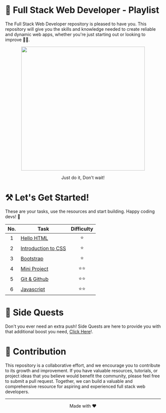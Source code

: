# **:star2: Full Stack Web Developer - Playlist**

The Full Stack Web Developer repository is pleased to have you. This repository will give you the skills and knowledge needed to create reliable and dynamic web apps, whether you're just starting out or looking to improve 🚀✨.

<p align="center">
    <img src="https://s0md3v.github.io/imgs/inline/just-get-started.jpg" width="400px"/>
    <p align="center">Just do it, Don't wait!</p> 
</p>

# ⚒️ **Let's Get Started!**
These are your tasks, use the resources and start building. Happy coding devs! :rocket:

| No.   |    Task               | Difficulty |
| :---: | ---                   | :---:        |
| 1     | [Hello HTML]          | ⭐         |
| 2     | [Introduction to CSS] | ⭐         |
| 3     | [Bootstrap]           | ⭐         | 
| 4     | [Mini Project]           | ⭐⭐         |
| 5     | [Git & Github]           | ⭐⭐         |
| 6     | [Javascript]           | ⭐⭐         |

# 🎁 **Side Quests**
Don't you ever need an extra push! Side Quests are here to provide you with that additional boost you need, [Click Here](./Side-Quests/)!.


# 🤝 **Contribution**

This repository is a collaborative effort, and we encourage you to contribute to its growth and improvement. If you have valuable resources, tutorials, or project ideas that you believe would benefit the community, please feel free to submit a pull request. Together, we can build a valuable and comprehensive resource for aspiring and experienced full stack web developers.

---
<p align="center">Made with ♥️</p>

<!-- links -->
[Hello HTML]:./Task1
[Introduction to CSS]:./Task2
[Bootstrap]:./Task3/ 
[Git & Github]:./Task5/ 
[Javascript]:./Task6/ 
[React]:./Task7/ 
[Mini Project]:./Task4/
